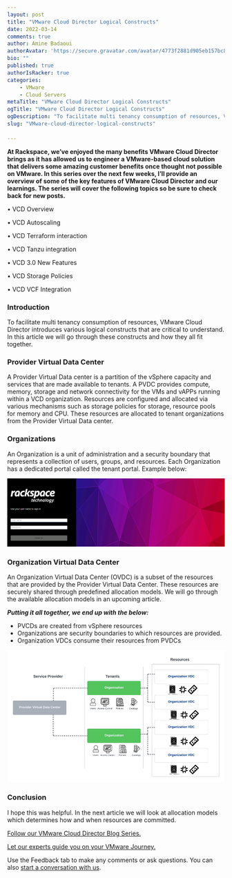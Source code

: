 ```yaml
---
layout: post
title: "VMware Cloud Director Logical Constructs"
date: 2022-03-14
comments: true
author: Amine Badaoui
authorAvatar: 'https://secure.gravatar.com/avatar/4773f2881d905eb157bc8ad84c69f6f7'
bio: ""
published: true
authorIsRacker: true
categories:
    - VMware
    - Cloud Servers
metaTitle: "VMware Cloud Director Logical Constructs"
ogTitle: "VMware Cloud Director Logical Constructs"
ogDescription: "To facilitate multi tenancy consumption of resources, VMware Cloud Director introduces various logical constructs that are critical to understand. In this article we will go through these constructs and how they all fit together."
slug: "VMware-cloud-director-logical-constructs"

---
```


**At Rackspace, we’ve enjoyed the many benefits VMware Cloud Director brings as it has allowed us to engineer a VMware-based cloud solution that delivers some amazing customer benefits once thought not possible on VMware. In this series over the next few weeks, I’ll provide an overview of some of the key features of VMware Cloud Director and our learnings. The series will cover the following topics so be sure to check back for new posts.**
<!--more-->
• VCD Overview

• VCD Autoscaling

• VCD Terraform interaction

• VCD Tanzu integration

• VCD 3.0 New Features

• VCD Storage Policies

• VCD VCF Integration

### Introduction
To facilitate multi tenancy consumption of resources, VMware Cloud Director introduces various logical constructs that are critical to understand. In this article we will go through these constructs and how they all fit together.

### Provider Virtual Data Center
A Provider Virtual Data center is a partition of the vSphere capacity and services that are made available to tenants. A PVDC provides compute, memory, storage and network connectivity for the VMs and vAPPs running within a VCD organization.
Resources are configured and allocated via various mechanisms such as storage policies for storage, resource pools for memory and CPU. These resources are allocated to tenant organizations from the Provider Virtual Data center. 


### Organizations

An Organization is a unit of administration and a security boundary that represents a collection of users, groups, and resources. Each Organization has a dedicated portal called the tenant portal. Example below: 

<img src=Picture2.png title="" alt="">


### Organization Virtual Data Center

An Organization Virtual Data Center (OVDC) is a subset of the resources that are provided by the Provider Virtual Data Center. These resources are securely shared through predefined allocation models. We will go through the available allocation models in an upcoming article.  

***Putting it all together, we end up with the below:*** 

-	PVCDs are created from vSphere resources
-	Organizations are security boundaries to which resources are provided.
-	Organization VDCs consume their resources from PVDCs

<img src=Picture3.png title="" alt="">





### Conclusion

I hope this was helpful. In the next article we will look at allocation models which determines how and when resources are committed. 


<a class="cta red" id="cta" href="https://docs.rackspace.com/blog/vmware-cloud-director-an-introduction/">Follow our VMware Cloud Director Blog Series.</a>

<a class="cta red" id="cta" href="https://www.rackspace.com/cloud/vmware"> Let our experts guide you on your VMware Journey.</a>


Use the Feedback tab to make any comments or ask questions. You can also
[start a conversation with us](https://www.rackspace.com/contact).
